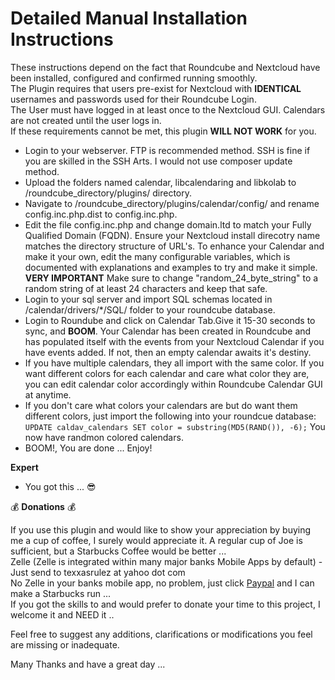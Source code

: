 # Detailed Manual Installation Instructions

These instructions depend on the fact that Roundcube and Nextcloud have been installed, configured and confirmed running smoothly. \
The Plugin requires that users pre-exist for Nextcloud with **IDENTICAL** usernames and passwords used for their Roundcube Login. \
The User must have logged in at least once to the Nextcloud GUI. Calendars are not created until the user logs in. \
If these requirements cannot be met, this plugin **WILL NOT WORK** for you.

* Login to your webserver. FTP is recommended method. SSH is fine if you are skilled in the SSH Arts. I would not use composer update method.
* Upload the folders named calendar, libcalendaring and libkolab to /roundcube_directory/plugins/ directory.
* Navigate to /roundcube_directory/plugins/calendar/config/ and rename config.inc.php.dist to config.inc.php.
* Edit the file config.inc.php and change domain.ltd to match your Fully Qualified Domain (FQDN). Ensure your Nextcloud install direcotry name matches the directory structure of URL's. To enhance your Calendar and make it your own, edit the many configurable variables, which is documented with explanations and examples to try and make it simple. **VERY IMPORTANT** Make sure to change "random_24_byte_string" to a random string of at least 24 characters and keep that safe.
* Login to your sql server and import SQL schemas located in /calendar/drivers/*/SQL/ folder to your roundcube database.
* Login to Roundube and click on Calendar Tab.Give it 15-30 seconds to sync, and **BOOM**. Your Calendar has been created in Roundcube and has populated itself with the events from your Nextcloud Calendar if you have events added. If not, then an empty calendar awaits it's destiny.
* If you have multiple calendars, they all import with the same color. If you want different colors for each calendar and care what color they are, you can edit calendar color accordingly within Roundcube Calendar GUI at anytime.
* If you don't care what colors your calendars are but do want them different colors, just import the following into your roundcue database: `UPDATE caldav_calendars SET color = substring(MD5(RAND()), -6);` You now have randmon colored calendars.
* BOOM!, You are done ... Enjoy!


**Expert**
* You got this ... :sunglasses:


:moneybag: **Donations** :moneybag:

If you use this plugin and would like to show your appreciation by buying me a cup of coffee, I surely would appreciate it. A regular cup of Joe is sufficient, but a Starbucks Coffee would be better ... \
Zelle (Zelle is integrated within many major banks Mobile Apps by default) - Just send to texxasrulez at yahoo dot com \
No Zelle in your banks mobile app, no problem, just click [Paypal](https://paypal.me/texxasrulez?locale.x=en_US) and I can make a Starbucks run ... \
If you got the skills to and would prefer to donate your time to this project, I welcome it and NEED it .. 

Feel free to suggest any additions, clarifications or modifications you feel are missing or inadequate.

Many Thanks and have a great day ...


